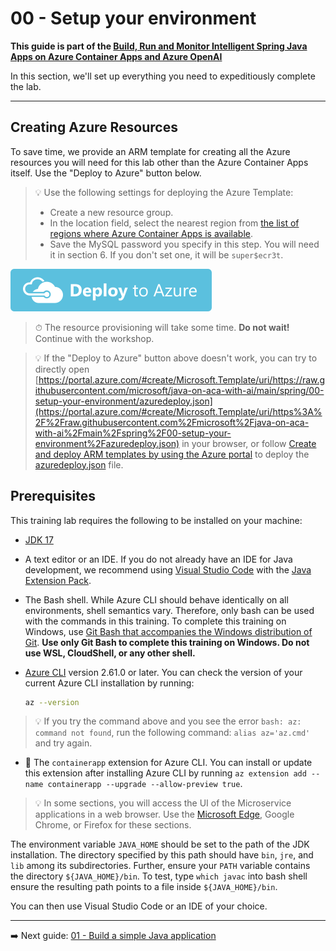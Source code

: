 # 00 - Setup your environment

__This guide is part of the [Build, Run and Monitor Intelligent Spring Java Apps on Azure Container Apps and Azure OpenAI](../README.md)__

In this section, we'll set up everything you need to expeditiously complete the lab.

---

## Creating Azure Resources

To save time, we provide an ARM template for creating all the Azure resources you will need for this lab other than the Azure Container Apps itself. Use the "Deploy to Azure" button below.

> 💡 Use the following settings for deploying the Azure Template:
>
> * Create a new resource group.
> * In the location field, select the nearest region from [the list of regions where Azure Container Apps is available](https://azure.microsoft.com/global-infrastructure/services/?products=container-apps&regions=all).
> * Save the MySQL password you specify in this step. You will need it in section 6. If you don't set one, it will be `super$ecr3t`.

[![Deploy to Azure](media/deploybutton.svg)](https://portal.azure.com/#create/Microsoft.Template/uri/https%3A%2F%2Fraw.githubusercontent.com%2Fmicrosoft%2Fjava-on-aca-with-ai%2Fmain%2Fspring%2F00-setup-your-environment%2Fazuredeploy.json)

> ⏱ The resource provisioning will take some time. __Do not wait!__ Continue with the workshop.

> 💡 If the "Deploy to Azure" button above doesn't work, you can try to directly open [https://portal.azure.com/#create/Microsoft.Template/uri/https://raw.githubusercontent.com/microsoft/java-on-aca-with-ai/main/spring/00-setup-your-environment/azuredeploy.json](https://portal.azure.com/#create/Microsoft.Template/uri/https%3A%2F%2Fraw.githubusercontent.com%2Fmicrosoft%2Fjava-on-aca-with-ai%2Fmain%2Fspring%2F00-setup-your-environment%2Fazuredeploy.json) in your browser, or follow [Create and deploy ARM templates by using the Azure portal](https://learn.microsoft.com/en-us/azure/azure-resource-manager/templates/quickstart-create-templates-use-the-portal?source=recommendations) to deploy the [azuredeploy.json](azuredeploy.json) file.

## Prerequisites

This training lab requires the following to be installed on your machine:

* [JDK 17](https://docs.microsoft.com/java/openjdk/download#openjdk-17)
* A text editor or an IDE. If you do not already have an IDE for Java development, we recommend using [Visual Studio Code](https://code.visualstudio.com) with the [Java Extension Pack](https://marketplace.visualstudio.com/items?itemName=vscjava.vscode-java-pack).

* The Bash shell. While Azure CLI should behave identically on all environments, shell semantics vary. Therefore, only bash can be used with the commands in this training. To complete this training on Windows, use [Git Bash that accompanies the Windows distribution of Git](https://git-scm.com/download/win). **Use only Git Bash to complete this training on Windows. Do not use WSL, CloudShell, or any other shell.**

* [Azure CLI](https://docs.microsoft.com/en-us/cli/azure/install-azure-cli?view=azure-cli-latest) version 2.61.0 or later. You can check the version of your current Azure CLI installation by running:

  ```bash
  az --version
  ```

> 💡 If you try the command above and you see the error `bash: az: command not found`, run the following command: `alias az='az.cmd'` and try again.

* 🚧 The `containerapp` extension for Azure CLI. You can install or update this extension after installing Azure CLI by running `az extension add --name containerapp --upgrade --allow-preview true`.

> 💡 In some sections, you will access the UI of the Microservice applications in a web browser. Use the [Microsoft Edge](https://microsoft.com/edge), Google Chrome, or Firefox for these sections.

The environment variable `JAVA_HOME` should be set to the path of the JDK installation. The directory specified by this path should have `bin`, `jre`, and `lib` among its subdirectories. Further, ensure your `PATH` variable contains the directory `${JAVA_HOME}/bin`. To test, type `which javac` into bash shell ensure the resulting path points to a file inside `${JAVA_HOME}/bin`.

You can then use Visual Studio Code or an IDE of your choice.

---

➡️ Next guide: [01 - Build a simple Java application](../01-build-a-simple-java-application/README.md)
